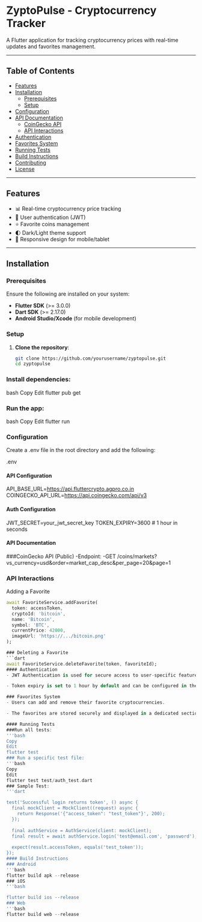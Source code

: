 # ZyptoPulse - Cryptocurrency Tracker


A Flutter application for tracking cryptocurrency prices with real-time updates and favorites management.

---

## Table of Contents
- [Features](#features)
- [Installation](#installation)
  - [Prerequisites](#prerequisites)
  - [Setup](#setup)
- [Configuration](#configuration)
- [API Documentation](#api-documentation)
  - [CoinGecko API](#coingecko-api)
  - [API Interactions](#api-interactions)
- [Authentication](#authentication)
- [Favorites System](#favorites-system)
- [Running Tests](#running-tests)
- [Build Instructions](#build-instructions)
- [Contributing](#contributing)
- [License](#license)

---

## Features

- 📊 Real-time cryptocurrency price tracking  
- 🔐 User authentication (JWT)  
- ⭐ Favorite coins management  
- 🌓 Dark/Light theme support  
- 📱 Responsive design for mobile/tablet  

---

## Installation

### Prerequisites

Ensure the following are installed on your system:
- **Flutter SDK** (>= 3.0.0)
- **Dart SDK** (>= 2.17.0)
- **Android Studio/Xcode** (for mobile development)

### Setup

1. **Clone the repository**:
   ```bash
   git clone https://github.com/yourusername/zyptopulse.git
   cd zyptopulse
### Install dependencies:

bash
Copy
Edit
flutter pub get

### Run the app:

bash
Copy
Edit
flutter run

### Configuration
Create a .env file in the root directory and add the following:

.env
####  API Configuration
API_BASE_URL=https://api.fluttercrypto.agpro.co.in
COINGECKO_API_URL=https://api.coingecko.com/api/v3

####  Auth Configuration
JWT_SECRET=your_jwt_secret_key
TOKEN_EXPIRY=3600 # 1 hour in seconds

####  API Documentation
###CoinGecko API (Public)
-Endpoint:
-GET /coins/markets?vs_currency=usd&order=market_cap_desc&per_page=20&page=1

### API Interactions
Adding a Favorite
```dart
await FavoriteService.addFavorite(
  token: accessToken,
  cryptoId: 'bitcoin',
  name: 'Bitcoin',
  symbol: 'BTC',
  currentPrice: 42000,
  imageUrl: 'https://.../bitcoin.png'
);

### Deleting a Favorite
```dart
await FavoriteService.deleteFavorite(token, favoriteId);
#### Authentication
- JWT Authentication is used for secure access to user-specific features.

- Token expiry is set to 1 hour by default and can be configured in the .env file.

### Favorites System
- Users can add and remove their favorite cryptocurrencies.

- The favorites are stored securely and displayed in a dedicated section of the app.

#### Running Tests
###Run all tests:
'''bash
Copy
Edit
flutter test
### Run a specific test file:
'''bash
Copy
Edit
flutter test test/auth_test.dart
### Sample Test:
'''dart

test('Successful login returns token', () async {
  final mockClient = MockClient((request) async {
    return Response('{"access_token": "test_token"}', 200);
  });
  
  final authService = AuthService(client: mockClient);
  final result = await authService.login('test@email.com', 'password');
  
  expect(result.accessToken, equals('test_token'));
});
#### Build Instructions
### Android
'''bash
flutter build apk --release
### iOS
'''bash

flutter build ios --release
### Web
'''bash
flutter build web --release
